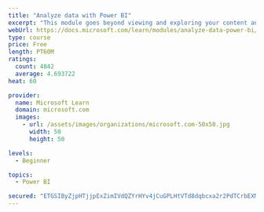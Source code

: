```yaml
---
title: "Analyze data with Power BI"
excerpt: "This module goes beyond viewing and exploring your content and explains how to interact with it by working with reports and dashboards to uncover and share new business insights."
webUrl: https://docs.microsoft.com/learn/modules/analyze-data-power-bi/
type: course
price: Free
length: PT60M
ratings:
  count: 4842
  average: 4.693722
heat: 60

provider:
  name: Microsoft Learn
  domain: microsoft.com
  images:
    - url: /assets/images/organizations/microsoft.com-50x50.jpg
      width: 50
      height: 50

levels:
  - Beginner

topics:
  - Power BI

secured: "ETGSIByZjpHTjjpExZimIVdQZYrHYv4jCuGPLHtVTd8dqbcxa2r2PdTCrbEXMxYTFHeVCDG/xkJwFr4qNGw8sr69kZciD3eiQgMV95Znc3q3KtGYQ/joQbj/gY6h5q4UET3wM4Q9kahMO+aCTKgkIpUMgMbXF3B6XBgokOL53d51Lg5RLzynlpvxVl/OWFQhKavm1PD7b2GFl237JohErvgIYrgiSRRGl2CicxK2c1RS5J5xyCuRML5WKLg5WeQrjhFdBjBGUwqA1BIlfg1410Dy0A0Fo10/As8TmeFp3yYXtZkHl67w8mqDcPITzX+fCwmhIqUdbGhTf19IG9UDIz5m4+GMbivUzjyUyzf7Gp5TFRKOPVBRxT1CD3v9POIVPKl/ypad1DTWBhjYwjzEMN4T8CTE10+yYq4zkIxqFcc=;nQk+Vsos7yAmTnDqY9UtrA=="
---
```


